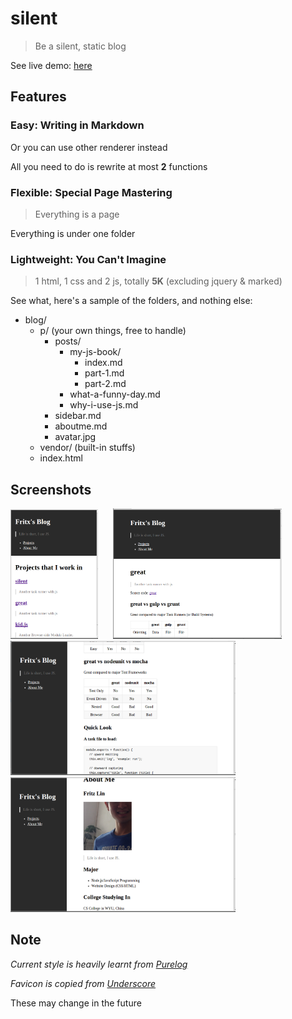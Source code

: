 # silent

> Be a silent, static blog

See live demo: [here](http://fritx.github.io/blog)

## Features

### Easy: Writing in Markdown

Or you can use other renderer instead

All you need to do is rewrite at most **2** functions

### Flexible: Special Page Mastering

> Everything is a page

Everything is under one folder

### Lightweight: You Can't Imagine

> 1 html, 1 css and 2 js, totally **5K** (excluding jquery & marked)

See what, here's a sample of the folders, and nothing else:

- blog/
  - p/ (your own things, free to handle)
    - posts/
      - my-js-book/
        - index.md
        - part-1.md
        - part-2.md
      - what-a-funny-day.md
      - why-i-use-js.md
    - sidebar.md
    - aboutme.md
    - avatar.jpg
  - vendor/ (built-in stuffs)
  - index.html

## Screenshots

<img src="p/projects/silent/Screenshot from 2014-05-08 01:43:18.png" width="140">
&nbsp;&nbsp;&nbsp;&nbsp;
<img src="p/projects/silent/Screenshot from 2014-05-08 01:56:27.png" width="270">

<img src="p/projects/silent/Screenshot from 2014-05-08 01:48:37.png" width="360">

<img src="p/projects/silent/Screenshot from 2014-05-08 01:50:42.png" width="360">

## Note

*Current style is heavily learnt from [Purelog](https://github.com/conis/Purelog)*

*Favicon is copied from [Underscore](https://github.com/jashkenas/underscore)*

These may change in the future
